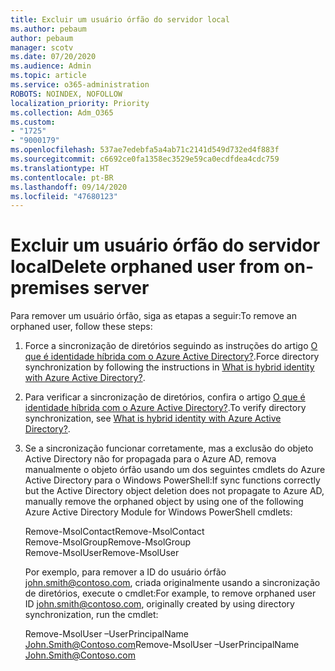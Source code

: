 ```yaml
---
title: Excluir um usuário órfão do servidor local
ms.author: pebaum
author: pebaum
manager: scotv
ms.date: 07/20/2020
ms.audience: Admin
ms.topic: article
ms.service: o365-administration
ROBOTS: NOINDEX, NOFOLLOW
localization_priority: Priority
ms.collection: Adm_O365
ms.custom:
- "1725"
- "9000179"
ms.openlocfilehash: 537ae7edebfa5a4ab71c2141d549d732ed4f883f
ms.sourcegitcommit: c6692ce0fa1358ec3529e59ca0ecdfdea4cdc759
ms.translationtype: HT
ms.contentlocale: pt-BR
ms.lasthandoff: 09/14/2020
ms.locfileid: "47680123"
---
```

# <a name="delete-orphaned-user-from-on-premises-server"></a><span data-ttu-id="c5abf-102">Excluir um usuário órfão do servidor local</span><span class="sxs-lookup"><span data-stu-id="c5abf-102">Delete orphaned user from on-premises server</span></span>

<span data-ttu-id="c5abf-103">Para remover um usuário órfão, siga as etapas a seguir:</span><span class="sxs-lookup"><span data-stu-id="c5abf-103">To remove an orphaned user, follow these steps:</span></span>

1. <span data-ttu-id="c5abf-104">Force a sincronização de diretórios seguindo as instruções do artigo [O que é identidade híbrida com o Azure Active Directory?](https://technet.microsoft.com/library/jj151771.aspx#bkmk_synchronizedirectories).</span><span class="sxs-lookup"><span data-stu-id="c5abf-104">Force directory synchronization by following the instructions in [What is hybrid identity with Azure Active Directory?](https://technet.microsoft.com/library/jj151771.aspx#bkmk_synchronizedirectories).</span></span>

2. <span data-ttu-id="c5abf-105">Para verificar a sincronização de diretórios, confira o artigo [O que é identidade híbrida com o Azure Active Directory?](https://technet.microsoft.com/library/jj151797.aspx).</span><span class="sxs-lookup"><span data-stu-id="c5abf-105">To verify directory synchronization, see [What is hybrid identity with Azure Active Directory?](https://technet.microsoft.com/library/jj151797.aspx).</span></span>

3. <span data-ttu-id="c5abf-106">Se a sincronização funcionar corretamente, mas a exclusão do objeto Active Directory não for propagada para o Azure AD, remova manualmente o objeto órfão usando um dos seguintes cmdlets do Azure Active Directory para o Windows PowerShell:</span><span class="sxs-lookup"><span data-stu-id="c5abf-106">If sync functions correctly but the Active Directory object deletion does not propagate to Azure AD, manually remove the orphaned object by using one of the following Azure Active Directory Module for Windows PowerShell cmdlets:</span></span>

    <span data-ttu-id="c5abf-107">Remove-MsolContact</span><span class="sxs-lookup"><span data-stu-id="c5abf-107">Remove-MsolContact</span></span>  
    <span data-ttu-id="c5abf-108">Remove-MsolGroup</span><span class="sxs-lookup"><span data-stu-id="c5abf-108">Remove-MsolGroup</span></span>  
    <span data-ttu-id="c5abf-109">Remove-MsolUser</span><span class="sxs-lookup"><span data-stu-id="c5abf-109">Remove-MsolUser</span></span>

    <span data-ttu-id="c5abf-110">Por exemplo, para remover a ID do usuário órfão john.smith@contoso.com, criada originalmente usando a sincronização de diretórios, execute o cmdlet:</span><span class="sxs-lookup"><span data-stu-id="c5abf-110">For example, to remove orphaned user ID john.smith@contoso.com, originally created by using directory synchronization, run the cmdlet:</span></span>

    <span data-ttu-id="c5abf-111">Remove-MsolUser –UserPrincipalName John.Smith@Contoso.com</span><span class="sxs-lookup"><span data-stu-id="c5abf-111">Remove-MsolUser –UserPrincipalName John.Smith@Contoso.com</span></span>